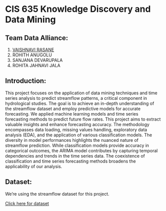 # CIS 635 Knowledge Discovery and Data Mining
## Team Data Alliance:

1. [VAISHNAVI RASANE](https://vaishnavirasane.github.io/Vaishnavi-Rasane/)
2. ROHITH ANUGOLU
3. SANJANA DEVARUPALA
4. ROHITA JAHNAVI JALA

## Introduction:
This project focuses on the application of data mining techniques and time series analysis to predict streamflow patterns, a critical component in hydrological studies. The goal is to achieve an in-depth understanding of the streamflow dataset and employ predictive models for accurate forecasting.  We applied machine learning models and time series forecasting methods to predict future flow rates. This project aims to extract valuable insights and enhance forecasting accuracy. The methodology encompasses data loading, missing values handling, exploratory data analysis (EDA), and the application of various classification models. The diversity in model performances highlights the nuanced nature of streamflow prediction. While classification models provide accuracy in categorical outcomes, the ARIMA model contributes by capturing temporal dependencies and trends in the time series data. The coexistence of classification and time series forecasting methods broadens the applicability of our analysis.

## Dataset:

We’re using the streamflow dataset for this project.
 
[Click here for dataset](https://yong-zhuang.github.io/gvsu-cis635/_downloads/ac180a42f06404d9ccbdcd704750ff8e/streamflow.csv)



